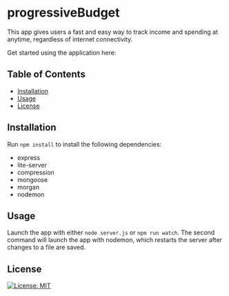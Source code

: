 # progressiveBudget

This app gives users a fast and easy way to track income and spending at anytime, regardless of internet connectivity.

Get started using the application here:


## Table of Contents
* [Installation](#installation)
* [Usage](#usage)
* [License](#license)


## Installation
Run `npm install` to install the following dependencies:
* express
* lite-server
* compression
* mongoose
* morgan
* nodemon

## Usage
Launch the app with either `node server.js` or `npm run watch`. The second command will launch the app with nodemon, which restarts the server after changes to a file are saved. 

## License
[![License: MIT](https://img.shields.io/badge/License-MIT-yellow.svg)](https://opensource.org/licenses/MIT)